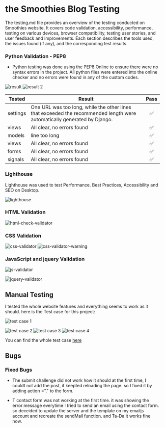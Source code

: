 # the Smoothies Blog Testing
The testing.md file provides an overview of the testing conducted on Smoothies website. It covers code validation, accessibility, performance, testing on various devices, browser compatibility, testing user stories, and user feedback and improvements. Each section describes the tools used, the issues found (if any), and the corresponding test results.
 

### Python Validation - PEP8

* Python testing was done using the PEP8 Online to ensure there were no syntax errors in the project. All python files
were entered into the online checker and no errors were found in any of the custom codes.

![result](https://github.com/soukasamadi/Smoothies-blog/assets/131408125/857a8e2c-a08a-4761-9a6a-2a9dae48180e)
![result 2](https://github.com/soukasamadi/Smoothies-blog/assets/131408125/7cb7fe93-5e27-4323-b96a-310ac9579ef8)


| **Tested** | **Result** | **Pass** |
--- | --- | :---:
| settings | One URL was too long, while the other lines that exceeded the recommended length were automatically generated by Django. | :white_check_mark:
| views | All clear, no errors found | :white_check_mark:
|models |line too long  | :white_check_mark:
|views | All clear, no errors found | :white_check_mark:
|forms | All clear, no errors found | :white_check_mark:
|signals | All clear, no errors found | :white_check_mark:


### Lighthouse

Lighthouse was used to test Performance, Best Practices, Accessibility and SEO on Desktop.

![lighthouse](https://github.com/soukasamadi/Smoothies-blog/assets/131408125/ae4dced9-9b9d-4b9b-bef8-1ed556b16635)

### HTML Validation

![html-check-validator](https://github.com/soukasamadi/Smoothies-blog/assets/131408125/b14fcb08-9d0c-47f0-a23f-9d2ab350afb6)

### CSS Validation

![css-validator](https://github.com/soukasamadi/Smoothies-blog/assets/131408125/ee36aef1-b379-41c6-bc51-5d932e4fe524)
![css-validator-warning](https://github.com/soukasamadi/Smoothies-blog/assets/131408125/cfd11df5-83a1-48b2-8d9a-e7162bb0110e)

### JavaScript and jquery Validation

![js-validator](https://github.com/soukasamadi/Smoothies-blog/assets/131408125/9595a2fd-1f34-4331-ac18-de23a3b9c79b)

![jquery-validator](https://github.com/soukasamadi/Smoothies-blog/assets/131408125/e7c7c4e3-8dc8-4859-9275-9966673979e9)


## Manual Testing

I tested the whole website features and everything seems to work as it should.
here is the Test case for this project: 

![test case 1](https://github.com/soukasamadi/Smoothies-blog/assets/131408125/9b968acb-f21f-4b3e-b131-76e0148c1566)

![test case 2](https://github.com/soukasamadi/Smoothies-blog/assets/131408125/3140be56-883f-434c-9ed3-2669ce35ed2f)
![test case 3](https://github.com/soukasamadi/Smoothies-blog/assets/131408125/f139a72d-0999-46f2-8ea6-3a2615d1bc13)
![test case 4](https://github.com/soukasamadi/Smoothies-blog/assets/131408125/e0bb95a6-1e23-48f1-b12a-7e4208c3ee58)

You can find the whole test case [here](https://docs.google.com/spreadsheets/d/1zjgF-Venhyt5Ih8p6fvQ2mTkh-Tj8ilUuU2WZ6jdyR0/edit#gid=0)


## Bugs
### Fixed Bugs

* The submit challenge did not work how it should at the first time, I couldt not add the post, it keepted reloading the page. so I fixed it by adding action ="." to the form.

* T contact form was not working at the first time. it was showing the error message everytime I tried to send an email using the contact form. so deceided to update the server and the template on my emailjs account and recreate the sendMail function. and Ta-Da it works fine now.






